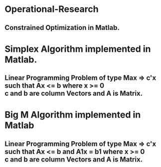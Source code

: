# Operational-Research
Constrained Optimization in Matlab.
----------------------------------------------
# Simplex Algorithm implemented in Matlab.
  Linear Programming Problem of type 
  Max => c'x 
  such that  Ax <= b where 
  x >= 0  
  c and b are column Vectors and A is Matrix.
  --------------------------------------------
  # Big M Algorithm implemented in Matlab
  Linear Programming Problem of type 
  Max => c'x 
  such that  Ax <= b and A1x = b1 where 
  x >= 0  
  c and b are column Vectors and A is Matrix.
  --------------------------------------------
  
